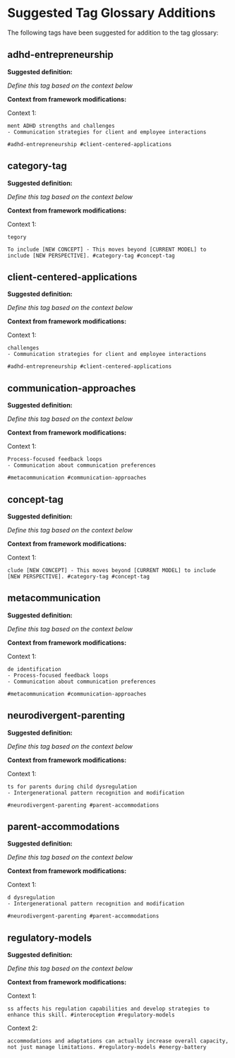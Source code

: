 # Suggested Tag Glossary Additions

The following tags have been suggested for addition to the tag glossary:

## adhd-entrepreneurship

**Suggested definition:**

_Define this tag based on the context below_

**Context from framework modifications:**

Context 1:
```
ment ADHD strengths and challenges
- Communication strategies for client and employee interactions

#adhd-entrepreneurship #client-centered-applications
```

## category-tag

**Suggested definition:**

_Define this tag based on the context below_

**Context from framework modifications:**

Context 1:
```
tegory 

To include [NEW CONCEPT] - This moves beyond [CURRENT MODEL] to include [NEW PERSPECTIVE]. #category-tag #concept-tag
```

## client-centered-applications

**Suggested definition:**

_Define this tag based on the context below_

**Context from framework modifications:**

Context 1:
```
challenges
- Communication strategies for client and employee interactions

#adhd-entrepreneurship #client-centered-applications
```

## communication-approaches

**Suggested definition:**

_Define this tag based on the context below_

**Context from framework modifications:**

Context 1:
```
Process-focused feedback loops
- Communication about communication preferences

#metacommunication #communication-approaches
```

## concept-tag

**Suggested definition:**

_Define this tag based on the context below_

**Context from framework modifications:**

Context 1:
```
clude [NEW CONCEPT] - This moves beyond [CURRENT MODEL] to include [NEW PERSPECTIVE]. #category-tag #concept-tag
```

## metacommunication

**Suggested definition:**

_Define this tag based on the context below_

**Context from framework modifications:**

Context 1:
```
de identification
- Process-focused feedback loops
- Communication about communication preferences

#metacommunication #communication-approaches
```

## neurodivergent-parenting

**Suggested definition:**

_Define this tag based on the context below_

**Context from framework modifications:**

Context 1:
```
ts for parents during child dysregulation
- Intergenerational pattern recognition and modification

#neurodivergent-parenting #parent-accommodations
```

## parent-accommodations

**Suggested definition:**

_Define this tag based on the context below_

**Context from framework modifications:**

Context 1:
```
d dysregulation
- Intergenerational pattern recognition and modification

#neurodivergent-parenting #parent-accommodations
```

## regulatory-models

**Suggested definition:**

_Define this tag based on the context below_

**Context from framework modifications:**

Context 1:
```
ss affects his regulation capabilities and develop strategies to enhance this skill. #interoception #regulatory-models
```

Context 2:
```
accommodations and adaptations can actually increase overall capacity, not just manage limitations. #regulatory-models #energy-battery
```

